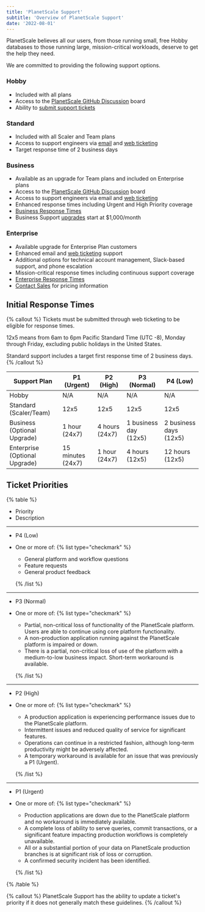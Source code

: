 ```yaml
---
title: 'PlanetScale Support'
subtitle: 'Overview of PlanetScale Support'
date: '2022-08-01'
---
```


PlanetScale believes all our users, from those running small, free Hobby databases to those running large, mission-critical workloads, deserve to get the help they need.

We are committed to providing the following support options.

### Hobby

- Included with all plans
- Access to the [PlanetScale GitHub Discussion](https://github.com/planetscale/discussion/discussions) board
- Ability to [submit support tickets](https://support.planetscale.com)

### Standard

- Included with all Scaler and Team plans
- Access to support engineers via [email](mailto:support@planetscale.com) and [web ticketing](https://support.planetscale.com)
- Target response time of 2 business days

### Business

- Available as an upgrade for Team plans and included on Enterprise plans
- Access to the [PlanetScale GitHub Discussion](https://github.com/planetscale/discussion/discussions) board
- Access to support engineers via email and [web ticketing](https://support.planetscale.com)
- Enhanced response times including Urgent and High Priority coverage
- [Business Response Times](#initial-response-time-slas)
- Business Support [upgrades](/contact) start at $1,000/month

### Enterprise

- Available upgrade for Enterprise Plan customers
- Enhanced email and [web ticketing](https://support.planetscale.com) support
- Additional options for technical account management, Slack-based support, and phone escalation
- Mission-critical response times including continuous support coverage
- [Enterprise Response Times](#initial-response-time-slas)
- [Contact Sales](/contact) for pricing information

## Initial Response Times

{% callout %}
Tickets must be submitted through web ticketing to be eligible for response times.

12x5 means from 6am to 6pm Pacific Standard Time (UTC -8), Monday through Friday, excluding public holidays in the United States.

Standard support includes a target first response time of 2 business days.
{% /callout %}

| Support Plan                  | P1 (Urgent)       | P2 (High)      | P3 (Normal)           | P4 (Low)               |
| ----------------------------- | ----------------- | -------------- | --------------------- | ---------------------- |
| Hobby                         | N/A               | N/A            | N/A                   | N/A                    |
| Standard (Scaler/Team)        | 12x5              | 12x5           | 12x5                  | 12x5                   |
| Business (Optional Upgrade)   | 1 hour (24x7)     | 4 hours (24x7) | 1 business day (12x5) | 2 business days (12x5) |
| Enterprise (Optional Upgrade) | 15 minutes (24x7) | 1 hour (24x7)  | 4 hours (12x5)        | 12 hours (12x5)        |

## Ticket Priorities

{% table %}

- Priority
- Description

---

- P4 (Low)
- One or more of:
  {% list type="checkmark" %}

  - General platform and workflow questions
  - Feature requests
  - General product feedback

  {% /list %}

---

- P3 (Normal)
- One or more of:
  {% list type="checkmark" %}

  - Partial, non-critical loss of functionality of the PlanetScale platform. Users are able to continue using core platform functionality.
  - A non-production application running against the PlanetScale platform is impaired or down.
  - There is a partial, non-critical loss of use of the platform with a medium-to-low business impact. Short-term workaround is available.

  {% /list %}

---

- P2 (High)
- One or more of:
  {% list type="checkmark" %}

  - A production application is experiencing performance issues due to the PlanetScale platform.
  - Intermittent issues and reduced quality of service for significant features.
  - Operations can continue in a restricted fashion, although long-term productivity might be adversely affected.
  - A temporary workaround is available for an issue that was previously a P1 (Urgent).

  {% /list %}

---

- P1 (Urgent)
- One or more of:
  {% list type="checkmark" %}

  - Production applications are down due to the PlanetScale platform and no workaround is immediately available.
  - A complete loss of ability to serve queries, commit transactions, or a significant feature impacting production workflows is completely unavailable.
  - All or a substantial portion of your data on PlanetScale production branches is at significant risk of loss or corruption.
  - A confirmed security incident has been identified.

  {% /list %}

{% /table %}

{% callout %}
PlanetScale Support has the ability to update a ticket's priority if it does not generally match these guidelines.
{% /callout %}
